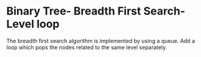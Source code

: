 <h1>Binary Tree- Breadth First Search- Level loop</h1>
The breadth first search algorithm is implemented by using a queue. Add a loop which pops the nodes related to the same level separately.
